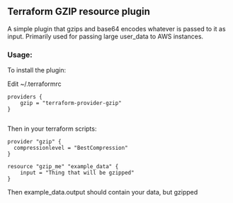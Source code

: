 ## Terraform GZIP resource plugin

A simple plugin that gzips and base64 encodes whatever is passed to it as input. Primarily used for passing large user_data to AWS instances.

### Usage:

To install the plugin:

Edit ~/.terraformrc
```
providers {
    gzip = "terraform-provider-gzip"
}


```

Then in your terraform scripts:

```
provider "gzip" {
  compressionlevel = "BestCompression"
}

resource "gzip_me" "example_data" {
    input = "Thing that will be gzipped"
}

```

Then example_data.output should contain your data, but gzipped
